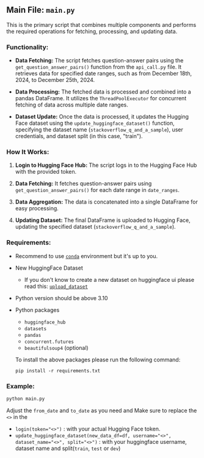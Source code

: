 ## Main File: `main.py`

This is the primary script that combines multiple components and performs the required operations for fetching, processing, and updating data.

### Functionality:

- **Data Fetching:** The script fetches question-answer pairs using the `get_question_answer_pairs()` function from the `api_call.py` file. It retrieves data for specified date ranges, such as from December 18th, 2024, to December 25th, 2024.
  
- **Data Processing:** The fetched data is processed and combined into a pandas DataFrame. It utilizes the `ThreadPoolExecutor` for concurrent fetching of data across multiple date ranges.

- **Dataset Update:** Once the data is processed, it updates the Hugging Face dataset using the `update_huggingface_dataset()` function, specifying the dataset name (`stackoverflow_q_and_a_sample`), user credentials, and dataset split (in this case, "train").

### How It Works:

1. **Login to Hugging Face Hub:** The script logs in to the Hugging Face Hub with the provided token.
  
2. **Data Fetching:** It fetches question-answer pairs using `get_question_answer_pairs()` for each date range in `date_ranges`.

3. **Data Aggregation:** The data is concatenated into a single DataFrame for easy processing.

4. **Updating Dataset:** The final DataFrame is uploaded to Hugging Face, updating the specified dataset (`stackoverflow_q_and_a_sample`).

### Requirements:
- Recommend to use [`conda`](https://docs.anaconda.com/miniconda/install/) environment but it's up to you.
- New HuggingFace Dataset
    - If you don't know to create a new dataset on huggingface ui please read this: [`upload_dataset`](https://huggingface.co/docs/datasets/en/upload_dataset)
- Python version should be above 3.10
- Python packages
    - `huggingface_hub`
    - `datasets`
    - `pandas`
    - `concurrent.futures`
    - `beautifulsoup4` (optional)

    To install the above packages please run the following command:
    ```
    pip install -r requirements.txt
    ```

### Example:
```bash
python main.py
```
Adjust the `from_date` and `to_date` as you need and
Make sure to replace the `<>` in the 
- `login(token="<>")` : with your actual Hugging Face token.
- `update_huggingface_dataset(new_data_df=df, username="<>", dataset_name="<>", split="<>")` : with your huggingface username, dataset name and split(`train`, `test` or `dev`)